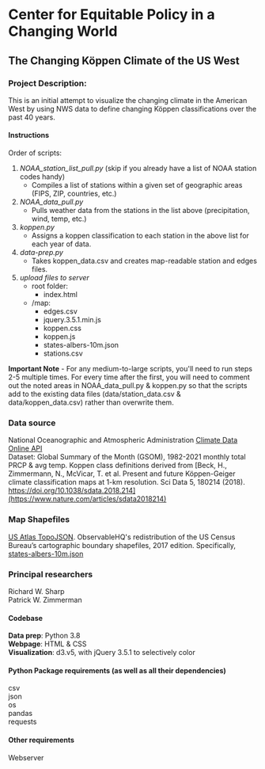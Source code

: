 # Center for Equitable Policy in a Changing World
## The Changing Köppen Climate of the US West

### Project Description:
This is an initial attempt to visualize the changing climate in the American West by using NWS data to define changing Köppen classifications over the past 40 years.

#### Instructions
Order of scripts:
1. _NOAA_station_list_pull.py_ (skip if you already have a list of NOAA station codes handy)
   - Compiles a list of stations within a given set of geographic areas (FIPS, ZIP, countries, etc.)
2. _NOAA_data_pull.py_
   - Pulls weather data from the stations in the list above (precipitation, wind, temp, etc.)
3. _koppen.py_
   - Assigns a koppen classification to each station in the above list for each year of data.
4. _data-prep.py_
   - Takes koppen_data.csv and creates map-readable station and edges files.
5. _upload files to server_
   - root folder:
     - index.html
   - /map:
     - edges.csv
     - jquery.3.5.1.min.js
     - koppen.css
     - koppen.js
     - states-albers-10m.json
     - stations.csv

**Important Note** - For any medium-to-large scripts, you'll need to run steps 2-5 multiple times.  For every time after the first, you will need to comment out the noted areas in NOAA_data_pull.py & koppen.py so that the scripts add to the existing data files (data/station_data.csv & data/koppen_data.csv) rather than overwrite them. 

### Data source
National Oceanographic and Atmospheric Administration [Climate Data Online API](https://www.ncdc.noaa.gov/cdo-web/webservices/v2)\
Dataset: Global Summary of the Month (GSOM), 1982-2021 monthly total PRCP & avg temp.
Koppen class definitions derived from [Beck, H., Zimmermann, N., McVicar, T. et al. Present and future Köppen-Geiger climate classification maps at 1-km resolution. Sci Data 5, 180214 (2018). https://doi.org/10.1038/sdata.2018.214](https://www.nature.com/articles/sdata2018214)

### Map Shapefiles
[US Atlas TopoJSON](https://github.com/topojson/us-atlas). ObservableHQ's redistribution of the US Census Bureau’s cartographic boundary shapefiles, 2017 edition. Specifically, [states-albers-10m.json](https://cdn.jsdelivr.net/npm/us-atlas@3/states-albers-10m.json)

### Principal researchers
Richard W. Sharp\
Patrick W. Zimmerman

#### Codebase
**Data prep**: Python 3.8\
**Webpage**: HTML & CSS\
**Visualization**: d3.v5, with jQuery 3.5.1 to selectively color

#### Python Package requirements (as well as all their dependencies)
csv\
json\
os\
pandas\
requests

#### Other requirements
Webserver